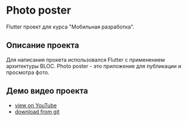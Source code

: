 # Photo poster 

Flutter проект для курса "Мобильная разработка".

## Описание проекта

Для написания прокета использовался Flutter с применением архитектуры BLOC.
Photo poster - это приложение для публикации и просмотра фото.

## Демо видео проекта
- [view on YouTube](https://www.youtube.com/watch?v=1jOThBtkToY)
- [download from git](https://github.com/Zeleboba99/photo-poster/blob/master/demo_Elfimova.mp4)
